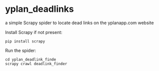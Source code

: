 # yplan_deadlinks
a simple Scrapy spider to locate dead links on the yplanapp.com website 

Install Scrapy if not present:
```shell
pip install scrapy
```
Run the spider:
```shell
cd yplan_deadlink_finde
scrapy crawl deadlink_finder
```
